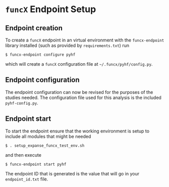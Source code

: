 # `funcX` Endpoint Setup

## Endpoint creation
To create a `funcX` endpoint in an virtual environment with the `funcx-endpoint` library installed (such as provided by `requirements.txt`) run

```console
$ funcx-endpoint configure pyhf
```

which will create a `funcX` configuration file at `~/.funcx/pyhf/config.py`.

## Endpoint configuration

The endpoint configuration can now be revised for the purposes of the studies needed.
The configuration file used for this analysis is the included `pyhf-config.py`.

## Endpoint start

To start the endpoint ensure that the working environment is setup to include all modules that might be needed

```console
$ . setup_expanse_funcx_test_env.sh
```

and then execute

```console
$ funcx-endpoint start pyhf
```

The endpoint ID that is generated is the value that will go in your `endpoint_id.txt` file.
